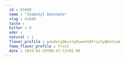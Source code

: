 ```yaml
---
  id : 61048
  name : "Isobutyl benzoate"
  slug : 61048
  taste : 
  bitter : 0
  odor : 
  natural : 1
  flavor_profile : powdery@musty@sweet@fruity@balsam
  fema_flavor_profile : Fruit
  date : 2019-03-26T08:47:11+01:00
---
```



